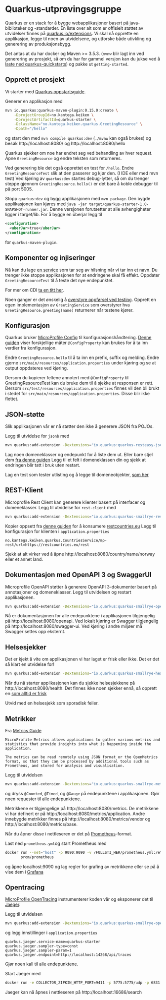 # Quarkus-utprøvingsgruppe

Quarkus er en stack for å bygge webapplikasjoner basert på java-biblioteker og -standarder.
En liste over alt som er offisielt støttet av utvidelser finnes på [quarkus.io/extensions](https://quarkus.io/extensions/).
Vi skal nå opprette en applikasjon, legge til noen av utvidelsene, og utforske både utivkling og generering av produksjonsbygg.

Det antas at du har docker og Maven >= 3.5.3. 
(`mvnw` blir lagt inn ved generering av prosjekt, så om du har for gammel versjon kan du jukse ved å 
[laste ned quarkus-quickstarts](https://github.com/quarkusio/quarkus-quickstarts/archive/master.zip)) og pakke ut `getting-started`.

## Opprett et prosjekt
Vi starter med [Quarkus oppstartsguide](https://quarkus.io/guides/getting-started-guide).

Generer en applikasjon med 
```bash
mvn io.quarkus:quarkus-maven-plugin:0.15.0:create \
    -DprojectGroupId=no.kantega.keiken \
    -DprojectArtifactId=quarkus-starter \
    -DclassName="no.kantega.keiken.quarkus.GreetingResource" \
    -Dpath="/hello"
```
og start den med `mvn compile quarkus:dev` (`./mvnw` kan også brukes) og besøk http://localhost:8080/ og http://localhost:8080/hello

Quarkus sjekker om noe har endret seg ved behandling av hver request. Åpne `GreetingResource` og endre teksten som returneres.

Ved generering ble det også opprettet en test for `/hello`. 
Endre `GreetingResourceTest` slik at den passerer og kjør den. (I IDE eller med mvn test)
Ved kjøring av `quarkus:dev` startes debug-lytter, så om du trenger steppe gjennom `GreetingResource.hello()`
er det bare å koble debugger til på port 5005.

Stopp `quarkus:dev` og bygg applikasjonen med `mvn package`. 
Den bygde applikasjonen kan kjøres med `java -jar target/quarkus-starter-1.0-SNAPSHOT-runner.jar`. 
Denne versjonen forutsetter at alle avhengigheter ligger i target/lib. For å bygge en überjar legg til 
```xml
<configuration>
  <uberJar>true</uberJar>
</configuration>
```
for `quarkus-maven-plugin`.

## Komponenter og injiseringer
Nå kan du lage [en service](https://quarkus.io/guides/getting-started-guide#using-injection) som tar seg av hilsning når 
vi tar inn et navn. Du trenger ikke stoppe applikasjonen for at endringene skal få effekt.
Oppdater `GreetingResourceTest` til å teste det nye endepunktet.

For mer om CDI [ta en titt her](https://quarkus.io/guides/cdi-reference).

Noen ganger er det ønskelig å [overstyre oppførsel ved testing](https://quarkus.io/guides/getting-started-testing#mock-support). 
Opprett en egen implementasjon av `GreetingService` som overstyrer hva `GreetingResource.greeting(name)` returnerer når testene kjører.

## Konfigurasjon
Quarkus bruker [MicroProfile Config](https://microprofile.io/project/eclipse/microprofile-config) til konfigurasjonshåndtering. 
[Denne guiden](https://quarkus.io/guides/application-configuration-guide#injecting-configuration-value) viser 
forskjellige måter `@ConfigProperty` kan brukes for å ta inn verdier fra konfigurasjon. 

Endre `GreetingResource.hello` til å ta inn en prefix, suffix og melding. Endre gjerne `src/main/resources/application.properties`
under kjøring og se at output oppdateres ved kjøring.

Dersom du kopierer feltene annotert med `@ConfigProperty` til GreetingResourceTest kan du bruke dem til å sjekke at responsen er rett.
Dersom `src/test/resources/application.properties` finnes vil den bli brukt i stedet for `src/main/resources/application.properties`. 
Disse blir ikke flettet.

## JSON-støtte
Slik applikasjonen vår er nå støtter den ikke å generere JSON fra POJOs.

Legg til utvidelse for `jsonb` med 
```bash
mvn quarkus:add-extension -Dextensions="io.quarkus:quarkus-resteasy-jsonb"
```

Lag noen domeneklasser og endepunkt for å liste dem ut. Eller bare stjel dem [fra denne guiden](https://quarkus.io/guides/rest-json-guide#creating-your-first-json-rest-service)
Legg til et felt i domeneklassen din og sjekk at endringen blir tatt i bruk uten restart.

Lag en test som tester utlisting og å legge til domeneobjekter, [som her](https://github.com/quarkusio/quarkus-quickstarts/blob/master/rest-json/src/test/java/org/acme/rest/json/FruitResourceTest.java)

## REST-Klient
Microprofile Rest Client kan generere klienter basert på interfacer og domeneklasser. 
Legg til utvidelse for `rest-client` med 
```bash
mvn quarkus:add-extension -Dextensions="io.quarkus:quarkus-smallrye-rest-client"
```

Kopier oppsett fra [denne guiden](https://quarkus.io/guides/rest-client-guide#setting-up-the-model) for å konsumere [restcountries.eu](https://restcountries.eu/)
Legg til konfigurasjon for klienten i `application.properties`
```properties
no.kantega.keiken.quarkus.CountriesService/mp-rest/url=https://restcountries.eu/rest
```

Sjekk at alt virker ved å åpne http://localhost:8080/country/name/norway eller et annet land.

## Dokumentasjon med OpenAPI 3 og SwaggerUI
Microprofile OpenAPI støtter å generere OpenAPI 3-dokumenter basert på annotasjoner og domeneklasser. 
Legg til utvidelsen og restart applikasjonen.
```bash
mvn quarkus:add-extension -Dextensions="io.quarkus:quarkus-smallrye-openapi"
```
Nå er dokumentasjonen for alle endepunktene i applikasjonen tilgjengelig på http://localhost:8080/openapi. 
Ved lokalt kjøring er Swagger tilgjengelig på http://localhost:8080/swagger-ui. Ved kjøring i andre miljøer må Swagger settes opp eksternt.

## Helsesjekker
Det er kjekt å vite om applikasjonen vi har laget er frisk eller ikke. Det er det så klart en utvidelse for!
```bash
mvn quarkus:add-extension -Dextensions="io.quarkus:quarkus-smallrye-health"
```
Når du nå starter applikasjonen kan du sjekke helsesjekkene på http://localhost:8080/health.
Det finnes ikke noen sjekker ennå, så opprett en [som alltid er frisk](https://quarkus.io/guides/health-guide#creating-your-first-health-check)

Utvid med en helsesjekk som sporadisk feiler.

## Metrikker
Fra [Metrics Guide](https://quarkus.io/guides/metrics-guide)
```text
MicroProfile Metrics allows applications to gather various metrics and statistics that provide insights into what is happening inside the application.

The metrics can be read remotely using JSON format or the OpenMetrics format, so that they can be processed by additional tools such as Prometheus, and stored for analysis and visualisation. 
```
Legg til utvidelsen 
```bash
mvn quarkus:add-extension -Dextensions="io.quarkus:quarkus-smallrye-metrics"
```
og dryss `@Counted`, `@Timed`, og `@Gauge` på endepunktene i applikasjonen. 
Gjør noen requester til alle endepunktene. 

Metrikkene er tilgjengelige på http://localhost:8080/metrics.
De metrikkene vi har definert er på http://localhost:8080/metrics/application.
Andre innebygde metrikker finnes på http://localhost:8080/metrics/vendor og http://localhost:8080/metrics/base. 

Når du åpner disse i nettleseren er det på [Prometheus](https://prometheus.io)-format.

Last ned `prometheus.yml`og start Prometheus med 
```bash
docker run --net="host" -p 9090:9090 -v /FULLSTI_HER/prometheus.yml:/etc/prometheus/prometheus.yml \
       prom/prometheus
```
og åpne localhost:9090 og lag regler for grafing av metrikkene eller se på å vise dem i [Grafana](https://prometheus.io/docs/visualization/grafana/)

## Opentracing
[MicroProfile OpenTracing](https://quarkus.io/guides/opentracing-guide) instrumenterer koden vår og eksponerer det til 
[Jaeger](https://www.jaegertracing.io).

Legg til utvidelsen
```bash
mvn quarkus:add-extension -Dextensions="io.quarkus:quarkus-smallrye-opentracing"
```
og legg innstillinger i `application.properties`
```properties
quarkus.jaeger.service-name=quarkus-starter
quarkus.jaeger.sampler-type=const
quarkus.jaeger.sampler-param=1
quarkus.jaeger.endpoint=http://localhost:14268/api/traces
```

Gjør noen kall til alle endepunktene.

Start Jaeger med 
```bash
docker run -e COLLECTOR_ZIPKIN_HTTP_PORT=9411 -p 5775:5775/udp -p 6831:6831/udp -p 6832:6832/udp -p 5778:5778 -p 16686:16686 -p 14268:14268 -p 9411:9411 jaegertracing/all-in-one:latest
```
Jaeger kan nå åpnes i nettleseren på http://localhost:16686/search
